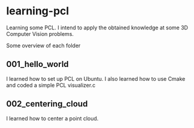 # learning-pcl
Learning some PCL. I intend to apply the obtained knowledge at some 3D Computer Vision problems.

Some overview of each folder

## 001_hello_world

I learned how to set up PCL on Ubuntu. I also learned how to use Cmake and coded a simple PCL visualizer.c

## 002_centering_cloud

I learned how to center a point cloud.
